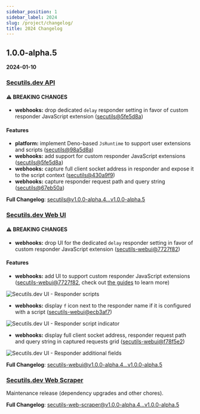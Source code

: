 ```yaml
---
sidebar_position: 1
sidebar_label: 2024
slug: /project/changelog/
title: 2024 Changelog
---
```


## 1.0.0-alpha.5
**2024-01-10**

### [Secutils.dev API](https://github.com/secutils-dev/secutils)

#### ⚠ BREAKING CHANGES

* **webhooks:** drop dedicated `delay` responder setting in favor of custom responder JavaScript extension ([secutils@5fe5d8a](https://github.com/secutils-dev/secutils/commit/5fe5d8a7cfa79ef2558777bf6d7799baba1d860c))

#### Features

* **platform:** implement Deno-based `JsRuntime` to support user extensions and scripts ([secutils@98a5d8a](https://github.com/secutils-dev/secutils/commit/98a5d8a2a0419ec05e0ffdad7a397a3acce7eea0))
* **webhooks:** add support for custom responder JavaScript extensions ([secutils@5fe5d8a](https://github.com/secutils-dev/secutils/commit/5fe5d8a7cfa79ef2558777bf6d7799baba1d860c))
* **webhooks:** capture full client socket address in responder and expose it to the script context ([secutils@430a9f9](https://github.com/secutils-dev/secutils/commit/430a9f9834e8bdc507ef4a3da82c8250de779ef8))
* **webhooks:** capture responder request path and query string ([secutils@67eb50a](https://github.com/secutils-dev/secutils/commit/67eb50a5b8be8bcf05cad2b59a632de35f114795))

**Full Changelog**: [secutils@v1.0.0-alpha.4...v1.0.0-alpha.5](https://github.com/secutils-dev/secutils/compare/v1.0.0-alpha.4...v1.0.0-alpha.5)

### [Secutils.dev Web UI](https://github.com/secutils-dev/secutils-webui)

#### ⚠ BREAKING CHANGES

* **webhooks:** drop UI for the dedicated `delay` responder setting in favor of custom responder JavaScript extension ([secutils-webui@7727f82](https://github.com/secutils-dev/secutils-webui/commit/7727f825b649cacf3f7c5838bdbb36508fabd569))

#### Features

* **webhooks:** add UI to support custom responder JavaScript extensions ([secutils-webui@7727f82](https://github.com/secutils-dev/secutils-webui/commit/7727f825b649cacf3f7c5838bdbb36508fabd569), check out [the guides](https://secutils.dev/docs/guides/webhooks#generate-a-dynamic-response) to learn more)

![Secutils.dev UI - Responder scripts](/img/docs/changelog_1.0.0_alpha.5_responders_script.png)

* **webhooks:** display `f` icon next to the responder name if it is configured with a script ([secutils-webui@ecb3af7](https://github.com/secutils-dev/secutils-webui/commit/ecb3af7368ed38384c0ab38ebb7ece86d1b16458))

![Secutils.dev UI - Responder script indicator](/img/docs/changelog_1.0.0_alpha.5_responders_script_indicator.png)

* **webhooks:** display full client socket address, responder request path and query string in captured requests grid ([secutils-webui@f78f5e2](https://github.com/secutils-dev/secutils-webui/commit/f78f5e28909a86691d9517b22360b0fd76e7f7dc))

![Secutils.dev UI - Responder additional fields](/img/docs/changelog_1.0.0_alpha.5_responders_client_socket_and_query_string.png)

**Full Changelog**: [secutils-webui@v1.0.0-alpha.4...v1.0.0-alpha.5](https://github.com/secutils-dev/secutils-webui/compare/v1.0.0-alpha.4...v1.0.0-alpha.5)

### [Secutils.dev Web Scraper](https://github.com/secutils-dev/secutils-web-scraper)

Maintenance release (dependency upgrades and other chores).

**Full Changelog**: [secutils-web-scraper@v1.0.0-alpha.4...v1.0.0-alpha.5](https://github.com/secutils-dev/secutils-web-scraper/compare/v1.0.0-alpha.4...v1.0.0-alpha.5)
